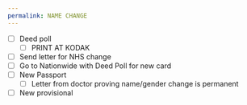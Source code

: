 ```yaml
---
permalink: NAME CHANGE
---
```

- [ ] Deed poll
	- [ ] PRINT AT KODAK
- [ ] Send letter for NHS change 
- [ ] Go to Nationwide with Deed Poll for new card 
- [ ] New Passport 
	- [ ] Letter from doctor proving name/gender change is permanent
- [ ] New provisional